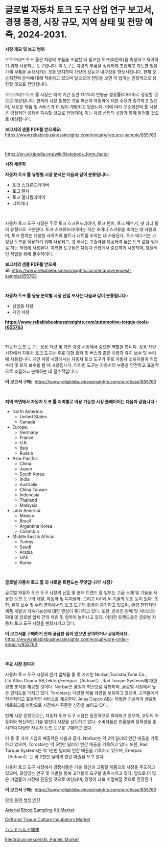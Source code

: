 <p><h1>글로벌 자동차 토크 도구 산업 연구 보고서, 경쟁 풍경, 시장 규모, 지역 상태 및 전망 예측, 2024-2031.</h1></p><p><strong>시장 개요 및 보고 범위</strong></p>
<p><p>오토모티브 토크 툴은 차량의 부품을 조립할 때 필요한 토크(회전력)를 측정하고 제어하기 위해 사용되는 도구입니다. 이 도구는 차량의 부품을 정확하게 조립하고 과도한 힘을 가해 부품을 손상시키는 것을 방지하여 차량의 성능과 내구성을 향상시킵니다. 현재 오순회전력 분석에 대해 적용되고 있으며 앞으로의 전망을 보면 이 업계는 안정적으로 성장할 것으로 전망됩니다.</p><p>오토모티브 토크 툴 시장은 예측 기간 동안 11.1%의 연평균 성장률(CAGR)로 성장할 것으로 예상됩니다. 현재의 시장 동향은 기술 혁신과 자동화에 대한 수요가 증가하고 있으며, 새로운 제품 및 서비스가 더 많이 개발되고 있습니다. 이에 따라 오순회전력 툴 시장은 긍정적인 성장을 지속할 것으로 전망되며, 이는 차량 산업의 성장과 함께 발전할 것으로 예상됩니다.</p></p>
<p><strong>보고서의 샘플 PDF를 받으세요:</strong> <a href="https://www.reliablebusinessinsights.com/enquiry/request-sample/855763">https://www.reliablebusinessinsights.com/enquiry/request-sample/855763</a></p>
<p>&nbsp;</p>
<p><a href="https://en.wikipedia.org/wiki/Notebook_form_factor">https://en.wikipedia.org/wiki/Notebook_form_factor</a></p>
<p><strong>시장 세분화</strong></p>
<p><strong>자동차 토크 툴 유형별 시장 분석은 다음과 같이 분류됩니다.:</strong></p>
<p><ul><li>토크 스크류드라이버</li><li>토크 렌치</li><li>토크 멀티플라이어</li><li>너트러너</li></ul></p>
<p>&nbsp;</p>
<p><p>자동차 토크 도구 시장은 주로 토크 스크류드라이버, 토크 렌치, 토크 배수기, 넛 러너 등의 유형으로 구분된다. 토크 스크류드라이버는 작은 조이나 스크류를 조이는 데 사용되며, 토크 렌치는 다양한 사이즈의 볼트나 너트를 조이는 데 사용된다. 토크 배수기는 고정된 토크를 적용하기 위해 사용되고, 넛 러너는 고출력을 제공하여 높은 토크 값을 필요로 하는 작업에 사용된다. 이러한 도구들은 자동차 산업에서 중요하게 사용되며, 효율적인 작업을 위해 필수적이다.</p></p>
<p><strong>보고서의 샘플 PDF를 받으세요:</strong>&nbsp;<a href="https://www.reliablebusinessinsights.com/enquiry/request-sample/855763">https://www.reliablebusinessinsights.com/enquiry/request-sample/855763</a></p>
<p>&nbsp;</p>
<p><strong> 자동차 토크 툴 응용 분야별 시장 산업 조사는 다음과 같이 분류됩니다.:</strong></p>
<p><ul><li>상업용 차량</li><li>개인 차량</li></ul></p>
<p><strong><a href="https://www.reliablebusinessinsights.com/automotive-torque-tools-r855763">https://www.reliablebusinessinsights.com/automotive-torque-tools-r855763</a></strong></p>
<p>&nbsp;</p>
<p><p>자동차 토크 도구는 상용 차량 및 개인 차량 시장에서 중요한 역할을 합니다. 상용 차량 시장에서 자동차 토크 도구는 주로 대형 트럭 및 버스와 같은 차량의 유지 보수 및 수리에 사용됩니다. 개인 차량 시장에서는 자동차 토크 도구가 주로 자동차 소유자들이 직접 수리 및 유지 보수를 할 때 사용됩니다. 이러한 도구는 자동차의 부품을 안전하고 효율적으로 조립하고 분해하는 데 필수적입니다.</p></p>
<p><strong>이 보고서 구매:</strong>&nbsp; <a href="https://www.reliablebusinessinsights.com/purchase/855763">https://www.reliablebusinessinsights.com/purchase/855763</a></p>
<p>&nbsp;</p>
<p><strong>지역 측면에서 자동차 토크 툴 지역별로 이용 가능한 시장 플레이어는 다음과 같습니다.:</strong></p>
<p><ul>
    <li>
        North America:
        <ul>
            <li>United States</li>
            <li>Canada</li>
        </ul>
    </li>
    <li>
        Europe:
        <ul>
            <li>Germany</li>
            <li>France</li>
            <li>U.K.</li>
            <li>Italy</li>
            <li>Russia</li>
        </ul>
    </li>
    <li>
        Asia-Pacific:
        <ul>
            <li>China</li>
            <li>Japan</li>
            <li>South Korea</li>
            <li>India</li>
            <li>Australia</li>
            <li>China Taiwan</li>
            <li>Indonesia</li>
            <li>Thailand</li>
            <li>Malaysia</li>
        </ul>
    </li>
    <li>
        Latin America:
        <ul>
            <li>Mexico</li>
            <li>Brazil</li>
            <li>Argentina Korea</li>
            <li>Colombia</li>
        </ul>
    </li>
    <li>
        Middle East & Africa:
        <ul>
            <li>Turkey</li>
            <li>Saudi</li>
            <li>Arabia</li>
            <li>UAE</li>
            <li>Korea</li>
        </ul>
    </li>
    </ul></p>
<p>&nbsp;</p>
<p><strong>글로벌 자동차 토크 툴 의 새로운 트렌드는 무엇입니까? 시장?</strong></p>
<p><p>글로벌 자동차 토크 도구 시장의 신흥 및 현재 트렌드 중 일부는 고급 소재 및 기술을 사용한 토크 도구의 개발, 자동화 및 디지털화, 그리고 IoT와 AI 기술의 도입 등이 있다. 또한, 유지 보수 및 수리 분야에서의 토크 도구의 활용이 증가하고 있으며, 환경 친화적인 제품 개발과 지속가능성에 대한 관심이 증가하고 있다. 또한, 온라인 판매 및 서비스의 확대 및 글로벌 업체 간의 제휴 및 협력이 늘어나고 있다. 이러한 트렌드들은 글로벌 자동차 토크 도구 시장을 변화시키고 있다.</p></p>
<p><strong>이 보고서를 구매하기 전에 궁금한 점이 있으면 문의하거나 공유하세요.</strong>- <a href="https://www.reliablebusinessinsights.com/enquiry/pre-order-enquiry/855763">https://www.reliablebusinessinsights.com/enquiry/pre-order-enquiry/855763</a></p>
<p>&nbsp;</p>
<p><strong>주요 시장 참여자</strong></p>
<p><p>자동차 토크 도구 시장의 인기 업체들 중 몇 가지인 Norbar,Torcstar,Tone Co., Ltd,Atlas Copco AB,Tekton,Enerpac（Actuant）,Rad Torque Systems에 대한 경쟁 분석을 제공할 것이다. Norbar은 품질과 혁신으로 유명하며, 글로벌 시장에서 높은 인지도를 가지고 있다. Torcstar는 다양한 제품 라인을 보유하고 있으며, 고객들에게 전문적이고 효율적인 서비스를 제공한다. Atlas Copco AB는 탁월한 기술력과 글로벌 네트워크를 바탕으로 시장에서 꾸준한 성장을 보이고 있다.</p><p>현재 시장 동향으로는, 자동차 토크 도구 시장은 점진적으로 확대되고 있으며, 고도의 자동화와 혁신적인 기술 발전이 시장을 선도하고 있다. 소비자들은 효율성과 정확성을 중시하여 다양한 자동차 토크 도구를 구매하고 있다.</p><p>이 중 몇 가지 기업의 매출액은 다음과 같다. Norbar는 약 2억 달러의 연간 매출을 기록하고 있으며, Torcstar는 약 5천만 달러의 연간 매출을 기록하고 있다. 또한, Rad Torque Systems는 약 1천만 달러의 연간 매출을 기록하고 있으며, Enerpac（Actuant）는 약 2천만 달러의 연간 매출을 보고 있다.</p><p>자동차 토크 도구 시장에서 경쟁사들은 기술 혁신과 고품질 제품으로 시장을 주도하고 있으며, 끊임없는 연구 및 개발을 통해 고객들의 요구를 충족시키고 있다. 앞으로 더 많은 기업들이 시장에 진출할 것으로 예상되며, 경쟁이 더욱 치열해질 것으로 전망된다.</p></p>
<p><strong>이 보고서 구매:</strong>&nbsp;&nbsp;<a href="https://www.reliablebusinessinsights.com/purchase/855763">https://www.reliablebusinessinsights.com/purchase/855763</a></p>
<p><p><a href="https://github.com/LuckeyCorbin/Market-Research-Report-List-1/blob/main/70416844421.md">왕복 동력 생성 엔진</a></p><p><a href="https://github.com/ajiariaa/Market-Research-Report-List-1/blob/main/arterial-blood-sampling-kit-market.md">Arterial Blood Sampling Kit Market</a></p><p><a href="https://medium.com/@haangelat16/cell-and-tissue-culture-incubators-market-size-by-type-air-jacketed-incubators-water-jacketed-7216ffa74c2a">Cell and Tissue Culture Incubators Market</a></p><p><a href="https://github.com/RandallRunte2023/Market-Research-Report-List-2/blob/main/3097626791.md">ハンドヘルド端末</a></p><p><a href="https://medium.com/@jeancoleman732/electroluminescentel-panels-market-share-and-new-trends-analysis-by-its-type-application-end-use-fe5bc0630b9d">ElectroluminescentEL Panels Market</a></p></p>